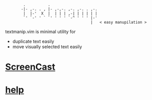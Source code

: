 
            .          .                          
           -|- ,-. . , |- ,-,-. ,-. ,-. . ,-. 
            |  |-'  X  |  | | | ,-| | | | | | 
            `' `-' ' ` `' ' ' ' `-^ ' ' ' |-' 
                                          |   < easy manupilation >

textmanip.vim is minimal utility for

* duplicate text easily
* move visually selected text easily

# [ScreenCast](http://www.youtube.com/watch?v=rXeendPlUBA)

# [help](https://github.com/t9md/vim-textmanip/blob/master/doc/textmanip.txt)
